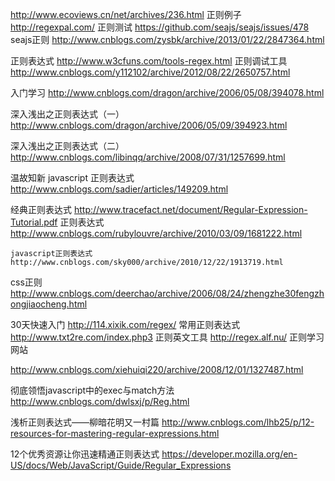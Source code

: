http://www.ecoviews.cn/net/archives/236.html
正则例子
http://regexpal.com/
正则测试
https://github.com/seajs/seajs/issues/478
seajs正则
http://www.cnblogs.com/zysbk/archive/2013/01/22/2847364.html 

正则表达式
http://www.w3cfuns.com/tools-regex.html
正则调试工具
http://www.cnblogs.com/y112102/archive/2012/08/22/2650757.html 

入门学习
http://www.cnblogs.com/dragon/archive/2006/05/08/394078.html 

深入浅出之正则表达式（一）
http://www.cnblogs.com/dragon/archive/2006/05/09/394923.html 

深入浅出之正则表达式（二）
http://www.cnblogs.com/libinqq/archive/2008/07/31/1257699.html 

温故知新 javascript 正则表达式
http://www.cnblogs.com/sadier/articles/149209.html 

经典正则表达式
http://www.tracefact.net/document/Regular-Expression-Tutorial.pdf
正则表达式
http://www.cnblogs.com/rubylouvre/archive/2010/03/09/1681222.html 

	javascript正则表达式
	http://www.cnblogs.com/sky000/archive/2010/12/22/1913719.html 

css正则
http://www.cnblogs.com/deerchao/archive/2006/08/24/zhengzhe30fengzhongjiaocheng.html 

30天快速入门
http://114.xixik.com/regex/
常用正则表达式
http://www.txt2re.com/index.php3
正则英文工具 
http://regex.alf.nu/
正则学习网站

http://www.cnblogs.com/xiehuiqi220/archive/2008/12/01/1327487.html 

彻底领悟javascript中的exec与match方法
http://www.cnblogs.com/dwlsxj/p/Reg.html 

浅析正则表达式——柳暗花明又一村篇
http://www.cnblogs.com/lhb25/p/12-resources-for-mastering-regular-expressions.html 

12个优秀资源让你迅速精通正则表达式
https://developer.mozilla.org/en-US/docs/Web/JavaScript/Guide/Regular_Expressions